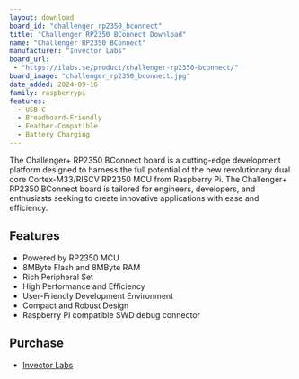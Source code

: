 ```yaml
---
layout: download
board_id: "challenger_rp2350_bconnect"
title: "Challenger RP2350 BConnect Download"
name: "Challenger RP2350 BConnect"
manufacturer: "Invector Labs"
board_url:
 - "https://ilabs.se/product/challenger-rp2350-bconnect/"
board_image: "challenger_rp2350_bconnect.jpg"
date_added: 2024-09-16
family: raspberrypi
features:
  - USB-C
  - Breadboard-Friendly
  - Feather-Compatible
  - Battery Charging
---
```


The Challenger+ RP2350 BConnect board is a cutting-edge development platform designed to harness the full potential of the new revolutionary dual core Cortex-M33/RISCV RP2350 MCU from Raspberry Pi. The Challenger+ RP2350 BConnect board is tailored for engineers, developers, and enthusiasts seeking to create innovative applications with ease and efficiency.

## Features

- Powered by RP2350 MCU
- 8MByte Flash and 8MByte RAM
- Rich Peripheral Set
- High Performance and Efficiency
- User-Friendly Development Environment
- Compact and Robust Design
- Raspberry Pi compatible SWD debug connector

## Purchase

* [Invector Labs](https://ilabs.se/product/challenger-rp2350-bconnect/)

